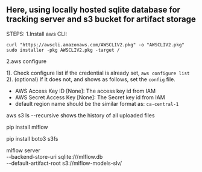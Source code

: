 ## Here, using locally hosted sqlite database for tracking server and s3 bucket for artifact storage

STEPS:
1.Install aws CLI:
  ``` 
curl "https://awscli.amazonaws.com/AWSCLIV2.pkg" -o "AWSCLIV2.pkg"
sudo installer -pkg AWSCLIV2.pkg -target /
```
2.aws configure


   1). Check configure list if the credential is already set, `aws configure list`
   2). (optional) If it does not, and shows as follows, set the `config` file.
  - AWS Access Key ID [None]: The access key id from IAM 
  - AWS Secret Access Key [None]: The Secret key id from IAM
  - default region name should be the similar format as: `ca-central-1`


 aws s3 ls <target> --recursive shows the history of all uploaded files

pip install mlflow

pip install boto3 s3fs

mlflow server \
  --backend-store-uri sqlite:///mlflow.db \
  --default-artifact-root s3://mlflow-models-slv/
